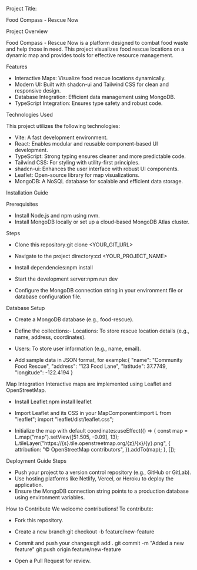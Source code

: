 Project Title:

Food Compass - Rescue Now


Project Overview

Food Compass - Rescue Now is a platform designed to combat food waste and help those in need. This project visualizes food rescue locations on a dynamic map and provides tools for effective resource management.

Features

- Interactive Maps: Visualize food rescue locations dynamically.
- Modern UI: Built with shadcn-ui and Tailwind CSS for clean and responsive design.
- Database Integration: Efficient data management using MongoDB.
- TypeScript Integration: Ensures type safety and robust code.

Technologies Used

This project utilizes the following technologies:
- Vite: A fast development environment.
- React: Enables modular and reusable component-based UI development.
- TypeScript: Strong typing ensures cleaner and more predictable code.
- Tailwind CSS: For styling with utility-first principles.
- shadcn-ui: Enhances the user interface with robust UI components.
- Leaflet: Open-source library for map visualizations.
- MongoDB: A NoSQL database for scalable and efficient data storage.


Installation Guide

Prerequisites
- Install Node.js and npm using nvm.
- Install MongoDB locally or set up a cloud-based MongoDB Atlas cluster.

Steps
- Clone this repository:git clone <YOUR_GIT_URL>

- Navigate to the project directory:cd <YOUR_PROJECT_NAME>

- Install dependencies:npm install

- Start the development server:npm run dev

- Configure the MongoDB connection string in your environment file or database configuration file.

Database Setup
- Create a MongoDB database (e.g., food-rescue).
- Define the collections:- Locations: To store rescue location details (e.g., name, address, coordinates).
- Users: To store user information (e.g., name, email).

- Add sample data in JSON format, for example:{
  "name": "Community Food Rescue",
  "address": "123 Food Lane",
  "latitude": 37.7749,
  "longitude": -122.4194
}

Map Integration
Interactive maps are implemented using Leaflet and OpenStreetMap.
- Install Leaflet:npm install leaflet

- Import Leaflet and its CSS in your MapComponent:import L from "leaflet";
import "leaflet/dist/leaflet.css";

- Initialize the map with default coordinates:useEffect(() => {
  const map = L.map("map").setView([51.505, -0.09], 13);
  L.tileLayer("https://{s}.tile.openstreetmap.org/{z}/{x}/{y}.png", {
    attribution: "© OpenStreetMap contributors",
  }).addTo(map);
}, []);

Deployment Guide
Steps
- Push your project to a version control repository (e.g., GitHub or GitLab).
- Use hosting platforms like Netlify, Vercel, or Heroku to deploy the application.
- Ensure the MongoDB connection string points to a production database using environment variables.


How to Contribute
We welcome contributions! To contribute:
- Fork this repository.
- Create a new branch:git checkout -b feature/new-feature

- Commit and push your changes:git add .
git commit -m "Added a new feature"
git push origin feature/new-feature

- Open a Pull Request for review.



















